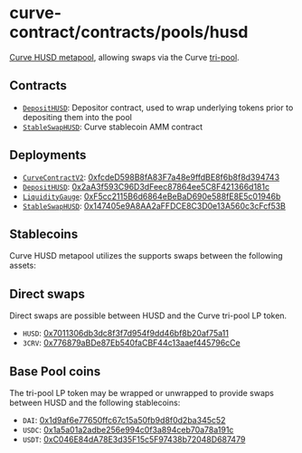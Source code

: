 # curve-contract/contracts/pools/husd

[Curve HUSD metapool](https://www.curve.fi/husd), allowing swaps via the Curve [tri-pool](../3pool).

## Contracts

* [`DepositHUSD`](DepositHUSD.vy): Depositor contract, used to wrap underlying tokens prior to depositing them into the pool
* [`StableSwapHUSD`](StableSwapHUSD.vy): Curve stablecoin AMM contract

## Deployments

* [`CurveContractV2`](../../tokens/CurveTokenV2.vy): [0xfcdeD598B8fA83F7a48e9ffdBE8f6b8f8d394743](https://neonscan.org/address/0xfcdeD598B8fA83F7a48e9ffdBE8f6b8f8d394743)
* [`DepositHUSD`](DepositHUSD.vy): [0x2aA3f593C96D3dFeec87864ee5C8F421366d181c](https://neonscan.org/address/0x2aA3f593C96D3dFeec87864ee5C8F421366d181c)
* [`LiquidityGauge`](../../gauges/LiquidityGauge.vy): [0xF5cc2115B6d6864eBeBaD690e588fE8E5c01946b](https://neonscan.org/address/0xF5cc2115B6d6864eBeBaD690e588fE8E5c01946b)
* [`StableSwapHUSD`](StableSwapHUSD.vy): [0x147405e9A8AA2aFFDCE8C3D0e13A560c3cFcf53B](https://neonscan.org/address/0x147405e9A8AA2aFFDCE8C3D0e13A560c3cFcf53B)

## Stablecoins

Curve HUSD metapool utilizes the supports swaps between the following assets:

## Direct swaps

Direct swaps are possible between HUSD and the Curve tri-pool LP token.

* `HUSD`: [0x7011306db3dc8f3f7d954f9dd46bf8b20af75a11](https://neonscan.org/address/0x7011306db3dc8f3f7d954f9dd46bf8b20af75a11)
* `3CRV`: [0x776879aBDe87Eb540faCBF44c13aaef445796cCe](https://neonscan.org/address/0x776879aBDe87Eb540faCBF44c13aaef445796cCe)

## Base Pool coins

The tri-pool LP token may be wrapped or unwrapped to provide swaps between HUSD and the following stablecoins:

* `DAI`: [0x1d9af6e77650ffc67c15a50fb9d8f0d2ba345c52](https://neonscan.org/address/0x1d9af6e77650ffc67c15a50fb9d8f0d2ba345c52)
* `USDC`: [0x1a5a01a2adbe256e994c0f3a894ceb70a78a191c](https://neonscan.org/address/0x1a5a01a2adbe256e994c0f3a894ceb70a78a191c)
* `USDT`: [0xC046E84dA78E3d35F15c5F97438b72048D687479](https://neonscan.org/address/0xC046E84dA78E3d35F15c5F97438b72048D687479)
